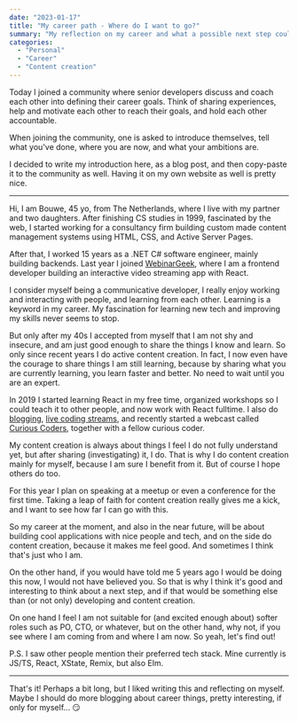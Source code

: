 ```yaml
---
date: "2023-01-17"
title: "My career path - Where do I want to go?"
summary: "My reflection on my career and what a possible next step could be."
categories:
  - "Personal"
  - "Career"
  - "Content creation"
---
```


Today I joined a community where senior developers discuss and coach each other into defining their career goals. Think of sharing experiences, help and motivate each other to reach their goals, and hold each other accountable.

When joining the community, one is asked to introduce themselves, tell what you've done, where you are now, and what your ambitions are.

I decided to write my introduction here, as a blog post, and then copy-paste it to the community as well. Having it on my own website as well is pretty nice.

---

Hi, I am Bouwe, 45 yo, from The Netherlands, where I live with my partner and two daughters. After finishing CS studies in 1999, fascinated by the web, I started working for a consultancy firm building custom made content management systems using HTML, CSS, and Active Server Pages.

After that, I worked 15 years as a .NET C# software engineer, mainly building backends. Last year I joined [WebinarGeek](https://webinargeek.com), where I am a frontend developer building an interactive video streaming app with React.

I consider myself being a communicative developer, I really enjoy working and interacting with people, and learning from each other. Learning is a keyword in my career. My fascination for learning new tech and improving my skills never seems to stop.

But only after my 40s I accepted from myself that I am not shy and insecure, and am just good enough to share the things I know and learn. So only since recent years I do active content creation. In fact, I now even have the courage to share things I am still learning, because by sharing what you are currently learning, you learn faster and better. No need to wait until you are an expert.

In 2019 I started learning React in my free time, organized workshops so I could teach it to other people, and now work with React fulltime. I also do [blogging](https://bouwe.io/blog), [live coding streams](https://bouwe.io/videos), and recently started a webcast called [Curious Coders](https://curiouscoderscommunity.github.io), together with a fellow curious coder.

My content creation is always about things I feel I do not fully understand yet, but after sharing (investigating) it, I do. That is why I do content creation mainly for myself, because I am sure I benefit from it. But of course I hope others do too.

For this year I plan on speaking at a meetup or even a conference for the first time. Taking a leap of faith for content creation really gives me a kick, and I want to see how far I can go with this.

So my career at the moment, and also in the near future, will be about building cool applications with nice people and tech, and on the side do content creation, because it makes me feel good. And sometimes I think that's just who I am.

On the other hand, if you would have told me 5 years ago I would be doing this now, I would not have believed you. So that is why I think it's good and interesting to think about a next step, and if that would be something else than (or not only) developing and content creation.

On one hand I feel I am not suitable for (and excited enough about) softer roles such as PO, CTO, or whatever, but on the other hand, why not, if you see where I am coming from and where I am now. So yeah, let's find out!

P.S. I saw other people mention their preferred tech stack. Mine currently is JS/TS, React, XState, Remix, but also Elm.

---

That's it! Perhaps a bit long, but I liked writing this and reflecting on myself. Maybe I should do more blogging about career things, pretty interesting, if only for myself... 😏